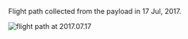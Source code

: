 Flight path collected from the payload in 17 Jul, 2017.

<img src="https://github.com/siaflab/space-moere-flight-data/blob/master/170717/170717.jpg" alt="flight path at 2017.07.17" title="flight path at 2017.07.17">
